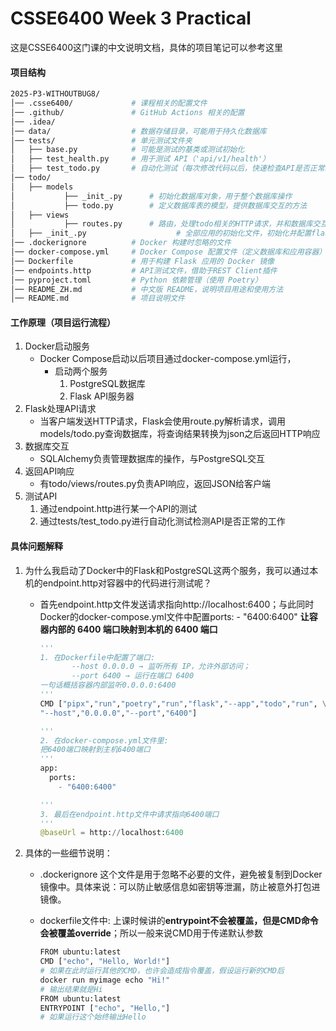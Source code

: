 # CSSE6400 Week 3 Practical
这是CSSE6400这门课的中文说明文档，具体的项目笔记可以参考这里
#### 项目结构

```bash
2025-P3-WITHOUTBUG8/
│── .csse6400/             # 课程相关的配置文件
│── .github/               # GitHub Actions 相关的配置
│── .idea/                 
│── data/                  # 数据存储目录，可能用于持久化数据库
│── tests/                 # 单元测试文件夹
│   ├── base.py            # 可能是测试的基类或测试初始化
│   ├── test_health.py     # 用于测试 API（'api/v1/health'）
│   ├── test_todo.py       # 自动化测试（每次修改代码以后，快速检查API是否正常工作）
│── todo/                  
│   ├── models
│   		├── _init_.py      # 初始化数据库对象，用于整个数据库操作
│   		├── todo.py        # 定义数据库表的模型，提供数据库交互的方法
│   ├── views
│   		├── routes.py      # 路由，处理todo相关的HTTP请求，并和数据库交互
│   ├── _init_.py					 # 全部应用的初始化文件，初始化并配置flask应用，初始化数据库，配置路由生效
│── .dockerignore          # Docker 构建时忽略的文件
│── docker-compose.yml     # Docker Compose 配置文件（定义数据库和应用容器）
│── Dockerfile             # 用于构建 Flask 应用的 Docker 镜像
│── endpoints.http         # API测试文件，借助于REST Client插件
│── pyproject.toml         # Python 依赖管理（使用 Poetry）
│── README_ZH.md           # 中文版 README，说明项目用途和使用方法
│── README.md              # 项目说明文件
```

#### 工作原理（项目运行流程）

1. Docker启动服务
   - Docker Compose启动以后项目通过docker-compose.yml运行，
     - 启动两个服务
       1. PostgreSQL数据库
       2. Flask API服务器
2. Flask处理API请求
   - 当客户端发送HTTP请求，Flask会使用route.py解析请求，调用models/todo.py查询数据库，将查询结果转换为json之后返回HTTP响应
3. 数据库交互
   - SQLAlchemy负责管理数据库的操作，与PostgreSQL交互
4. 返回API响应
   - 有todo/views/routes.py负责API响应，返回JSON给客户端
5. 测试API
   1. 通过endpoint.http进行某一个API的测试
   2. 通过tests/test_todo.py进行自动化测试检测API是否正常的工作

#### 具体问题解释

1. 为什么我启动了Docker中的Flask和PostgreSQL这两个服务，我可以通过本机的endpoint.http对容器中的代码进行测试呢？

   - 首先endpoint.http文件发送请求指向http://localhost:6400；与此同时Docker的docker-compose.yml文件中配置ports: - "6400:6400" **让容器内部的 6400 端口映射到本机的 6400 端口**

     ```python
     '''
     1. 在Dockerfile中配置了端口: 
     		--host 0.0.0.0 → 监听所有 IP，允许外部访问； 
     		--port 6400 → 运行在端口 6400
     一句话概括容器内部监听0.0.0.0:6400
     '''
     CMD ["pipx","run","poetry","run","flask","--app","todo","run", \
     "--host","0.0.0.0","--port","6400"]
     
     '''
     2. 在docker-compose.yml文件里: 
     把6400端口映射到主机6400端口
     '''
     app:
       ports:
         - "6400:6400"
     
     '''
     3. 最后在endpoint.http文件中请求指向6400端口
     '''
     @baseUrl = http://localhost:6400
     ```

2. 具体的一些细节说明：

   - .dockerignore 这个文件是用于忽略不必要的文件，避免被复制到Docker镜像中。具体来说：可以防止敏感信息如密钥等泄漏，防止被意外打包进镜像。

   - dockerfile文件中: 上课时候讲的**entrypoint不会被覆盖，但是CMD命令会被覆盖override**；所以一般来说CMD用于传递默认参数

     ```bash
     FROM ubuntu:latest
     CMD ["echo", "Hello, World!"]
     # 如果在此时运行其他的CMD，也许会造成指令覆盖，假设运行新的CMD后
     docker run myimage echo "Hi!"
     # 输出结果就是Hi
     FROM ubuntu:latest
     ENTRYPOINT ["echo", "Hello,"]
     # 如果运行这个始终输出Hello
     ```

     

